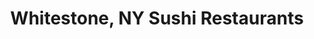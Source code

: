 ---
layout: city
title: Whitestone, NY Sushi Restaurants
permalink: /new-york/whitestone/
stateAbbr: NY
stateName: New York
cityName: Whitestone

---